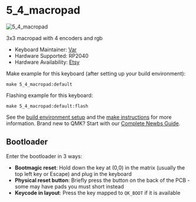 # 5_4_macropad

![5_4_macropad](https://)

3x3 macropad with 4 encoders and rgb

* Keyboard Maintainer: [Var](https://github.com/itsvar8)
* Hardware Supported: RP2040
* Hardware Availability: [Etsy](https://)

Make example for this keyboard (after setting up your build environment):

    make 5_4_macropad:default

Flashing example for this keyboard:

    make 5_4_macropad:default:flash

See the [build environment setup](https://docs.qmk.fm/#/getting_started_build_tools) and the [make instructions](https://docs.qmk.fm/#/getting_started_make_guide) for more information. Brand new to QMK? Start with our [Complete Newbs Guide](https://docs.qmk.fm/#/newbs).

## Bootloader

Enter the bootloader in 3 ways:

* **Bootmagic reset**: Hold down the key at (0,0) in the matrix (usually the top left key or Escape) and plug in the keyboard
* **Physical reset button**: Briefly press the button on the back of the PCB - some may have pads you must short instead
* **Keycode in layout**: Press the key mapped to `QK_BOOT` if it is available
